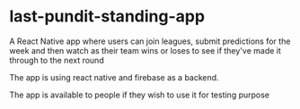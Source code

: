 # last-pundit-standing-app

A React Native app where users can join leagues, submit predictions for the week and then watch as their team wins or loses to see if they've made it through to the next round

The app is using react native and firebase as a backend. 

The app is available to people if they wish to use it for testing purpose
